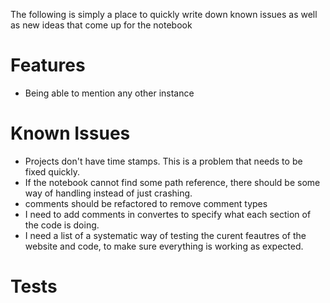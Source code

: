 The following is simply a place to quickly write down known issues as well as new ideas that come up for the notebook


# Features

* Being able to mention any other instance

# Known Issues

- Projects don't have time stamps. This is a problem that needs to be fixed quickly.
- If the notebook cannot find some path reference, there should be some way of handling instead of just crashing.
- comments should be refactored to remove comment types
- I need to add comments in convertes to specify what each section of the code is doing. 
- I need a list of a systematic way of testing the curent feautres of the website and code, to make sure everything is working as expected.

# Tests



